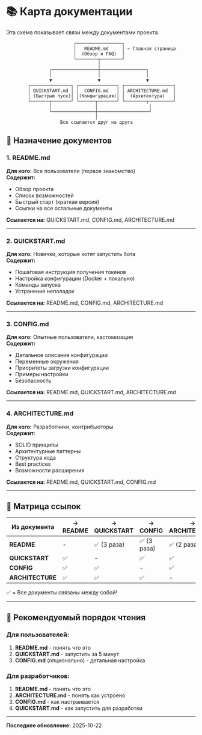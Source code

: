 # 📚 Карта документации

Эта схема показывает связи между документами проекта.

```
                         ┌─────────────────┐
                         │   README.md     │ ← Главная страница
                         │  (Обзор и FAQ)  │
                         └────────┬────────┘
                                  │
                ┌─────────────────┼─────────────────┐
                │                 │                 │
                ▼                 ▼                 ▼
        ┌───────────────┐ ┌──────────────┐ ┌──────────────────┐
        │ QUICKSTART.md │ │  CONFIG.md   │ │ ARCHITECTURE.md  │
        │ (Быстрый пуск)│ │(Конфигурация)│ │  (Архитектура)   │
        └───────┬───────┘ └──────┬───────┘ └────────┬─────────┘
                │                │                   │
                └────────────────┼───────────────────┘
                                 │
                    Все ссылаются друг на друга
```

## 📄 Назначение документов

### 1. **README.md** 
**Для кого:** Все пользователи (первое знакомство)  
**Содержит:**
- Обзор проекта
- Список возможностей
- Быстрый старт (краткая версия)
- Ссылки на все остальные документы

**Ссылается на:** QUICKSTART.md, CONFIG.md, ARCHITECTURE.md

---

### 2. **QUICKSTART.md**
**Для кого:** Новички, которые хотят запустить бота  
**Содержит:**
- Пошаговая инструкция получения токенов
- Настройка конфигурации (Docker + локально)
- Команды запуска
- Устранение неполадок

**Ссылается на:** README.md, CONFIG.md, ARCHITECTURE.md

---

### 3. **CONFIG.md**
**Для кого:** Опытные пользователи, кастомизация  
**Содержит:**
- Детальное описание конфигурации
- Переменные окружения
- Приоритеты загрузки конфигурации
- Примеры настройки
- Безопасность

**Ссылается на:** README.md, QUICKSTART.md, ARCHITECTURE.md

---

### 4. **ARCHITECTURE.md**
**Для кого:** Разработчики, контрибьюторы  
**Содержит:**
- SOLID принципы
- Архитектурные паттерны
- Структура кода
- Best practices
- Возможности расширения

**Ссылается на:** README.md, QUICKSTART.md, CONFIG.md

---

## 🔗 Матрица ссылок

| Из документа      | → README | → QUICKSTART | → CONFIG | → ARCHITECTURE |
|-------------------|----------|--------------|----------|----------------|
| **README**        | -        | ✅ (3 раза)   | ✅ (3 раза) | ✅ (2 раза)     |
| **QUICKSTART**    | ✅       | -            | ✅        | ✅              |
| **CONFIG**        | ✅       | ✅            | -        | ✅              |
| **ARCHITECTURE**  | ✅       | ✅            | ✅        | -              |

✅ = Все документы связаны между собой!

---

## 🎯 Рекомендуемый порядок чтения

### Для пользователей:
1. **README.md** - понять что это
2. **QUICKSTART.md** - запустить за 5 минут
3. **CONFIG.md** (опционально) - детальная настройка

### Для разработчиков:
1. **README.md** - понять что это
2. **ARCHITECTURE.md** - понять как устроено
3. **CONFIG.md** - как настраивается
4. **QUICKSTART.md** - как запустить для разработки

---

**Последнее обновление:** 2025-10-22



